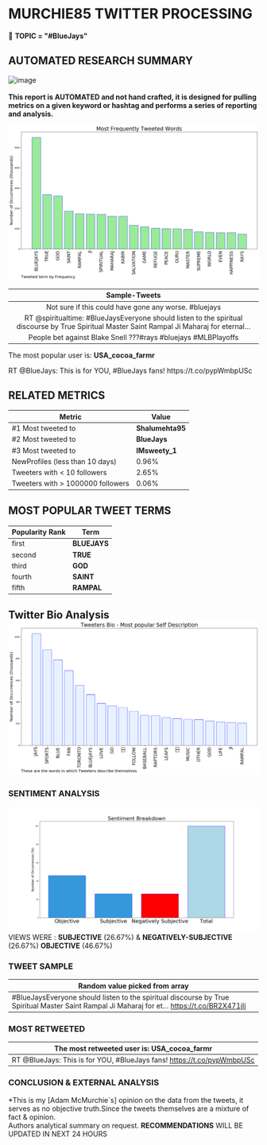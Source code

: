 # MURCHIE85 TWITTER PROCESSING 
&#x1F34E; **TOPIC = "#BlueJays"**

## AUTOMATED RESEARCH SUMMARY

![image](https://marketingplatform.google.com/about/static/images/gmp/analytics-smb-benefit.jpg)
<br></br>
<b> This report is AUTOMATED and not hand crafted, it is designed for pulling metrics on a given keyword or hashtag and performs a series of reporting and analysis.</b>



![image](TWEETS.png)



|                **Sample-Tweets**        |
| :-------------: |
| Not sure if this could have gone any worse. #bluejays |
| RT @spiritualtime: #BlueJaysEveryone should listen to the spiritual discourse by True Spiritual Master Saint Rampal Ji Maharaj for eternal… |
| People bet against Blake Snell ???#rays #bluejays #MLBPlayoffs |

The most popular user is: **USA_cocoa_farmr**
<div class="alert alert-block alert-danger"> RT @BlueJays: This is for YOU, #BlueJays fans! https://t.co/pypWmbpUSc</div>

## RELATED METRICS<br>
| Metric | Value |
| ------------- | ------------- |
| #1 Most tweeted to  | **Shalumehta95** |
| #2 Most tweeted to  | **BlueJays** |
| #3 Most tweeted to  | **IMsweety_1** |
| NewProfiles (less than 10 days) | 0.96%  |
| Tweeters with < 10 followers  | 2.65%|
| Tweeters with > 1000000 followers  | 0.06%  |



## MOST POPULAR TWEET TERMS 


| Popularity Rank  | Term |
| ------------- | ------------- |
| first  | **BLUEJAYS**  |
| second  | **TRUE**  |
| third  | **GOD** |
| fourth  | **SAINT**  |
| fifth  | **RAMPAL**  |


## Twitter Bio Analysis![image](BIO.png)
### SENTIMENT ANALYSIS
![image](sentiment.png)
VIEWS WERE : **SUBJECTIVE**  (26.67%) & **NEGATIVELY-SUBJECTIVE** (26.67%) **OBJECTIVE** (46.67%)

### TWEET SAMPLE 
| Random value picked from array |
| ------------- |
|#BlueJaysEveryone should listen to the spiritual discourse by True Spiritual Master Saint Rampal Ji Maharaj for et… https://t.co/BR2X471jIi |

### MOST RETWEETED 

| The most retweeted user is: **USA_cocoa_farmr**  |
| ------------- |
| RT @BlueJays: This is for YOU, #BlueJays fans! https://t.co/pypWmbpUSc |

### CONCLUSION & EXTERNAL ANALYSIS

*This is my [Adam McMurchie`s] opinion on the data from the tweets, it serves as no objective truth.Since the tweets themselves are a mixture of fact & opinion.<br>
Authors analytical summary on request.
**RECOMMENDATIONS** WILL BE UPDATED IN NEXT  24 HOURS <br>